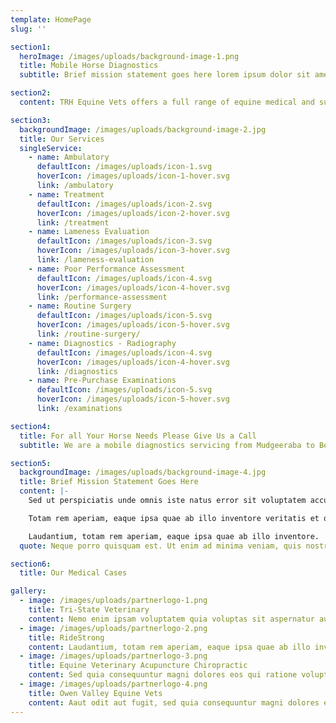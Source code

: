 ```yaml
---
template: HomePage
slug: ''

section1:
  heroImage: /images/uploads/background-image-1.png
  title: Mobile Horse Diagnostics
  subtitle: Brief mission statement goes here lorem ipsum dolor sit amed dolore eu fugiat nulla pariatu.

section2:
  content: TRH Equine Vets offers a full range of equine medical and surgical services. Our team of veterinarians is trained to conduct everything from general health and wellness exams to intensive care and diagnostic services for your horses.

section3:
  backgroundImage: /images/uploads/background-image-2.jpg
  title: Our Services
  singleService:
    - name: Ambulatory
      defaultIcon: /images/uploads/icon-1.svg
      hoverIcon: /images/uploads/icon-1-hover.svg
      link: /ambulatory
    - name: Treatment
      defaultIcon: /images/uploads/icon-2.svg
      hoverIcon: /images/uploads/icon-2-hover.svg
      link: /treatment
    - name: Lameness Evaluation
      defaultIcon: /images/uploads/icon-3.svg
      hoverIcon: /images/uploads/icon-3-hover.svg
      link: /lameness-evaluation
    - name: Poor Performance Assessment
      defaultIcon: /images/uploads/icon-4.svg
      hoverIcon: /images/uploads/icon-4-hover.svg
      link: /performance-assessment
    - name: Routine Surgery
      defaultIcon: /images/uploads/icon-5.svg
      hoverIcon: /images/uploads/icon-5-hover.svg
      link: /routine-surgery/
    - name: Diagnostics - Radiography
      defaultIcon: /images/uploads/icon-4.svg
      hoverIcon: /images/uploads/icon-4-hover.svg
      link: /diagnostics
    - name: Pre-Purchase Examinations
      defaultIcon: /images/uploads/icon-5.svg
      hoverIcon: /images/uploads/icon-5-hover.svg
      link: /examinations

section4:
  title: For all Your Horse Needs Please Give Us a Call
  subtitle: We are a mobile diagnostics servicing from Mudgeeraba to Beaudesert on a basic call out fee.

section5:
  backgroundImage: /images/uploads/background-image-4.jpg
  title: Brief Mission Statement Goes Here
  content: |-
    Sed ut perspiciatis unde omnis iste natus error sit voluptatem accusantium doloremque laudantium, totam rem.

    Totam rem aperiam, eaque ipsa quae ab illo inventore veritatis et quasi architecto beatae vitae dicta sunt explicabo. Nemo enim ipsam voluptatem quia voluptas sit aspernatur aut odit aut fugit, sedquiaconsequuntur magni dolores eos qui ratione voluptatem sequi nesciunt.

    Laudantium, totam rem aperiam, eaque ipsa quae ab illo inventore.
  quote: Neque porro quisquam est. Ut enim ad minima veniam, quis nostrum exercitationem ullam corporis suscipit laboriosam.

section6:
  title: Our Medical Cases

gallery:
  - image: /images/uploads/partnerlogo-1.png
    title: Tri-State Veterinary
    content: Nemo enim ipsam voluptatem quia voluptas sit aspernatur aut odit aut fugit.
  - image: /images/uploads/partnerlogo-2.png
    title: RideStrong
    content: Laudantium, totam rem aperiam, eaque ipsa quae ab illo inventore otam rem aperiam, eaque ipsa quae ab illo inventore.
  - image: /images/uploads/partnerlogo-3.png
    title: Equine Veterinary Acupuncture Chiropractic
    content: Sed quia consequuntur magni dolores eos qui ratione voluptatem sequi nesciunt.
  - image: /images/uploads/partnerlogo-4.png
    title: Owen Valley Equine Vets
    content: Aaut odit aut fugit, sed quia consequuntur magni dolores eos qui ratione voluptatem sequi nesciunt.
---
```

